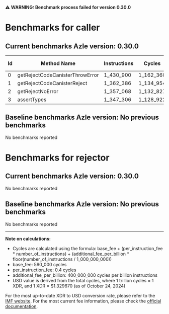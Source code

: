 ⚠️ **WARNING: Benchmark process failed for version 0.30.0**

# Benchmarks for caller

## Current benchmarks Azle version: 0.30.0

| Id  | Method Name                     | Instructions | Cycles    | USD           | USD/Million Calls |
| --- | ------------------------------- | ------------ | --------- | ------------- | ----------------- |
| 0   | getRejectCodeCanisterThrowError | 1_430_900    | 1_162_360 | $0.0000015456 | $1.54             |
| 1   | getRejectCodeCanisterReject     | 1_362_386    | 1_134_954 | $0.0000015091 | $1.50             |
| 2   | getRejectNoError                | 1_357_068    | 1_132_827 | $0.0000015063 | $1.50             |
| 3   | assertTypes                     | 1_347_306    | 1_128_922 | $0.0000015011 | $1.50             |

## Baseline benchmarks Azle version: No previous benchmarks

No benchmarks reported

# Benchmarks for rejector

## Current benchmarks Azle version: 0.30.0

No benchmarks reported

## Baseline benchmarks Azle version: No previous benchmarks

No benchmarks reported

---

**Note on calculations:**

- Cycles are calculated using the formula: base_fee + (per_instruction_fee \* number_of_instructions) + (additional_fee_per_billion \* floor(number_of_instructions / 1_000_000_000))
- base_fee: 590_000 cycles
- per_instruction_fee: 0.4 cycles
- additional_fee_per_billion: 400_000_000 cycles per billion instructions
- USD value is derived from the total cycles, where 1 trillion cycles = 1 XDR, and 1 XDR = $1.329670 (as of October 24, 2024)

For the most up-to-date XDR to USD conversion rate, please refer to the [IMF website](https://www.imf.org/external/np/fin/data/rms_sdrv.aspx).
For the most current fee information, please check the [official documentation](https://internetcomputer.org/docs/current/developer-docs/gas-cost#execution).
